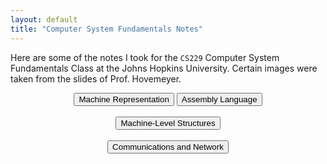 ```yaml
---
layout: default
title: "Computer System Fundamentals Notes"
---
```


Here are some of the notes I took for the `CS229` Computer System Fundamentals Class at the Johns Hopkins University. Certain images were taken from the slides of Prof. Hovemeyer.

<div style="text-align: center">
	<button onclick="location.href='Representation.html'"> Machine Representation </button>
	<button onclick="location.href='Assembly.html'"> Assembly Language </button> <br><br>
	<button onclick="location.href='Machine-Level_Structures.html'"> Machine-Level Structures </button> <br><br>
	<button onclick="location.href='Communications_and_Networks.html'"> Communications and Network </button>
</div>